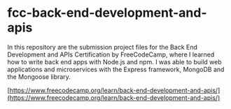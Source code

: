 # fcc-back-end-development-and-apis

In this repository are the submission project files for the Back End Development and APIs Certification by FreeCodeCamp, where I learned how to write back end apps with Node.js and npm.  I was able to build web applications and microservices with the Express framework, MongoDB and the Mongoose library.

[https://www.freecodecamp.org/learn/back-end-development-and-apis/](https://www.freecodecamp.org/learn/back-end-development-and-apis/)
